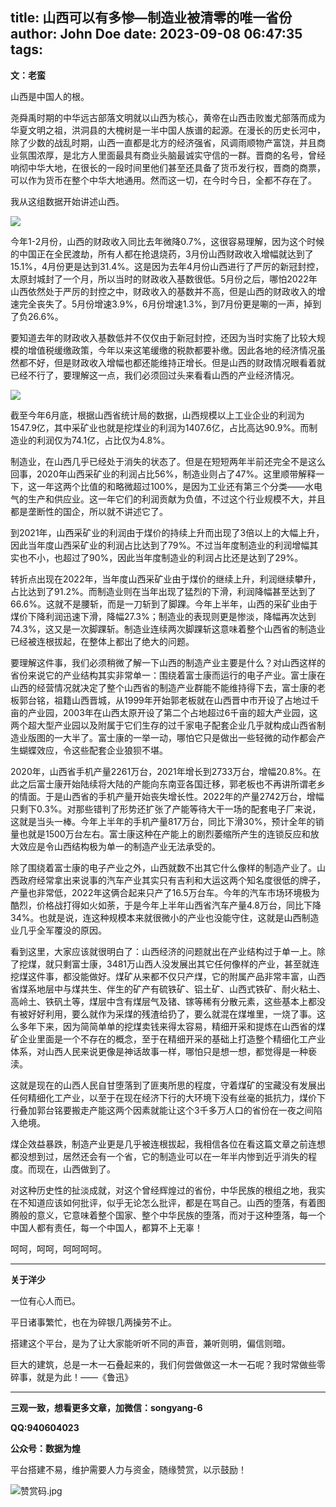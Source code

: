 title: 山西可以有多惨—制造业被清零的唯一省份
author: John Doe
date: 2023-09-08 06:47:35
tags:
---
**文：老蛮**<!--more-->

山西是中国人的根。

尧舜禹时期的中华远古部落文明就以山西为核心，黄帝在山西击败蚩尤部落而成为华夏文明之祖，洪洞县的大槐树是一半中国人族谱的起源。在漫长的历史长河中，除了少数的战乱时期，山西一直都是北方的经济强省，风调雨顺物产富饶，并且商业氛围浓厚，是北方人里面最具有商业头脑最诚实守信的一群。晋商的名号，曾经响彻中华大地，在很长的一段时间里他们甚至还具备了货币发行权，晋商的商票，可以作为货币在整个中华大地通用。然而这一切，在今时今日，全都不存在了。

我从这组数据开始讲述山西。

![](/images/20230907001.png)

今年1-2月份，山西的财政收入同比去年微降0.7%，这很容易理解，因为这个时候的中国正在全民渡劫，所有人都在抢退烧药，3月份山西财政收入增幅就达到了15.1%，4月份更是达到31.4%。这是因为去年4月份山西进行了严厉的新冠封控，太原封城封了一个月，所以当时的财政收入基数很低。5月份之后，哪怕2022年山西依然处于严厉的封控之中，财政收入的基数并不高，但是山西的财政收入的增速完全丧失了。5月份增速3.9%，6月份增速1.3%，到7月份更是唰的一声，掉到了负26.6%。

要知道去年的财政收入基数低并不仅仅由于新冠封控，还因为当时实施了比较大规模的增值税缓缴政策，今年以来这笔缓缴的税款都要补缴。因此各地的经济情况虽然都不好，但是财政收入增幅也都还能维持正增长。但是山西的财政情况眼看着就已经不行了，要理解这一点，我们必须回过头来看看山西的产业经济情况。

![](/images/20230907002.png)

截至今年6月底，根据山西省统计局的数据，山西规模以上工业企业的利润为1547.9亿，其中采矿业也就是挖煤业的利润为1407.6亿，占比高达90.9%。而制造业的利润仅为74.1亿，占比仅为4.8%。

制造业，在山西几乎已经处于消失的状态了。但是在短短两年半前还完全不是这么回事，2020年山西采矿业的利润占比56%，制造业则占了47%。这里顺带解释一下，这一年这两个比值的和略微超过100%，是因为工业还有第三个分类——水电气的生产和供应业。这一年它们的利润贡献为负值，不过这个行业规模不大，并且都是垄断性的国企，所以就不讲述它了。

到2021年，山西采矿业的利润由于煤价的持续上升而出现了3倍以上的大幅上升，因此当年度山西采矿业的利润占比达到了79%。不过当年度制造业的利润增幅其实也不小，也超过了90%，因此当年度制造业的利润占比还是达到了29%。

转折点出现在2022年，当年度山西采矿业由于煤价的继续上升，利润继续攀升，占比达到了91.2%。而制造业则在当年出现了猛烈的下滑，利润降幅甚至达到了66.6%。这就不是腰斩，而是一刀斩到了脚踝。今年上半年，山西的采矿业由于煤价下降利润迅速下滑，降幅27.3%；制造业的表现则更是惨淡，降幅再次达到74.3%，这又是一次脚踝斩。制造业连续两次脚踝斩这意味着整个山西省的制造业已经被连根拔起，在整体上都出了绝大的问题。

要理解这件事，我们必须稍微了解一下山西的制造产业主要是什么？对山西这样的省份来说它的产业结构其实非常单一：围绕着富士康而运行的电子产业。富士康在山西的经营情况就决定了整个山西省的制造产业群能不能维持得下去，富士康的老板郭台铭，祖籍山西晋城，从1999年开始郭老板就在山西晋中市开设了占地过千亩的产业园，2003年在山西太原开设了第二个占地超过6千亩的超大产业园，这两个超大型产业园以及附属于它们生存的过千家电子配套企业几乎就构成山西省制造业版图的一大半了。富士康的一举一动，哪怕它只是做出一些轻微的动作都会产生蝴蝶效应，令这些配套企业狼狈不堪。

2020年，山西省手机产量2261万台，2021年增长到2733万台，增幅20.8%。在此之后富士康开始陆续将大陆的产能向东南亚各国迁移，郭老板也不再讲所谓老乡的情面。于是山西省的手机产量开始丧失增长性。2022年的产量2742万台，增幅只剩下0.3%。对那些错判了形势还扩张了产能等待大干一场的配套电子厂来说，这就是当头一棒。今年上半年的手机产量817万台，同比下滑30%，预计全年的销量也就是1500万台左右。富士康这种在产能上的剧烈萎缩所产生的连锁反应和放大效应是令山西结构极为单一的制造产业无法承受的。

除了围绕着富士康的电子产业之外，山西就数不出其它什么像样的制造产业了。山西政府经常拿出来说事的汽车产业其实只有吉利和大运这两个知名度很低的牌子，产量也非常低，2022年这俩合起来只产了16.5万台车。今年的汽车市场环境极为酷烈，价格战打得如火如荼，于是今年上半年山西省汽车产量4.8万台，同比下降34%。也就是说，连这种规模本来就很微小的产业也没能守住，这就是山西制造业几乎全军覆没的原因。

看到这里，大家应该就很明白了：山西经济的问题就出在产业结构过于单一上。除了挖煤，就只剩富士康，3481万山西人没发展出其它任何像样的产业，甚至就连挖煤这件事，都没能做好。煤矿从来都不仅只产煤，它的附属产品非常丰富，山西省煤系地层中与煤共生、伴生的矿产有硫铁矿、铝土矿、山西式铁矿、耐火粘土、高岭土、铁矾土等，煤层中含有煤层气及锗、镓等稀有分散元素，这些基本上都没有被好好利用，要么就作为采煤的残渣给扔了，要么就混在煤堆里，一烧了事。这么多年下来，因为简简单单的挖煤卖钱来得太容易，精细开采和提炼在山西省的煤矿企业里面是一个不存在的概念，至于在精细开采的基础上打造整个精细化工产业体系，对山西人民来说更像是神话故事一样，哪怕只是想一想，都觉得是一种亵渎。

这就是现在的山西人民自甘堕落到了匪夷所思的程度，守着煤矿的宝藏没有发展出任何精细化工产业，以至于在现在经济下行的大环境下没有丝毫的抵抗力，煤价下行叠加郭台铭要搬走产能这两个因素就能让这个3千多万人口的省份在一夜之间陷入绝境。

煤企效益暴跌，制造产业更是几乎被连根拔起，我相信各位在看这篇文章之前连想都没想到过，居然还会有一个省，它的制造业可以在一年半内惨到近乎消失的程度。而现在，山西做到了。

对这种历史性的扯淡成就，对这个曾经辉煌过的省份，中华民族的根组之地，我实在不知道应该如何批评，似乎无论怎么批评，都是在骂自己。山西的堕落，有着图腾般的意义，它意味着整个国家、整个中华民族的堕落，而对于这种堕落，每一个中国人都有责任，每一个中国人，都算不上无辜！

呵呵，呵呵，呵呵呵呵。
- - -
**关于洋少**

一位有心人而已。

平日诸事繁忙，也在为碎银几两操劳不止。

搭建这个平台，是为了让大家能听听不同的声音，兼听则明，偏信则暗。

巨大的建筑，总是一木一石叠起来的，我们何尝做做这一木一石呢？我时常做些零碎事，就是为此！——《鲁迅》

---

**三观一致，想看更多文章，加微信：songyang-6**

**QQ:940604023**

**公众号：数据为煌** 

平台搭建不易，维护需要人力与资金，随缘赞赏，以示鼓励！

![赞赏码.jpg](/images/zanshang.jpg)
